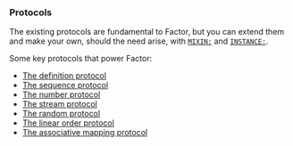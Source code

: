 <!--### Cascading generics

When a word (directly or indirectly) calls only generic or protocol-based words, its genericness *cascades* up the definition tree.-->

### Protocols

The existing protocols are fundamental to Factor, but you can extend them and make your own, should the need arise, with [`MIXIN:`][word-mixin] and [`INSTANCE:`][word-instance].

Some key protocols that power Factor:

- [The definition protocol][p-definition]
- [The sequence protocol][p-sequence]
- [The number protocol][p-number]
- [The stream protocol][p-stream]
- [The random protocol][p-random]
- [The linear order protocol][p-math-order]
- [The associative mapping protocol][p-assocs]

[word-mixin]: https://docs.factorcode.org/content/word-MIXIN__colon__,syntax.html
[word-instance]: https://docs.factorcode.org/content/word-INSTANCE__colon__,syntax.html

[p-definition]: https://docs.factorcode.org/content/article-definition-protocol.html
[p-sequence]: https://docs.factorcode.org/content/article-sequence-protocol.html
[p-number]: https://docs.factorcode.org/content/article-number-protocol.html
[p-stream]: https://docs.factorcode.org/content/article-stream-protocol.html
[p-random]: https://docs.factorcode.org/content/article-random-protocol.html
[p-math-order]: https://docs.factorcode.org/content/article-math.order-protocol.html
[p-assocs]: https://docs.factorcode.org/content/article-assocs-protocol.html
